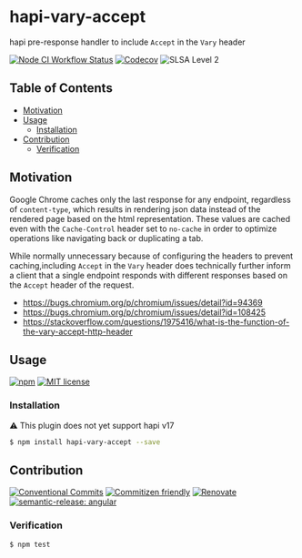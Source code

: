# hapi-vary-accept

hapi pre-response handler to include `Accept` in the `Vary` header

<!--status-badges start -->

[![Node CI Workflow Status][github-actions-ci-badge]][github-actions-ci-link]
[![Codecov][coverage-badge]][coverage-link]
![SLSA Level 2][slsa-badge]

<!--status-badges end -->

## Table of Contents

* [Motivation](#motivation)
* [Usage](#usage)
  * [Installation](#installation)
* [Contribution](#contribution)
  * [Verification](#verification)

## Motivation

Google Chrome caches only the last response for any endpoint, regardless of
`content-type`, which results in rendering json data instead of the rendered
page based on the html representation. These values are cached even with the
`Cache-Control` header set to `no-cache` in order to optimize operations like
navigating back or duplicating a tab.

While normally unnecessary because of configuring the headers to prevent
caching,including `Accept` in the `Vary` header does technically further inform
a client that a single endpoint responds with different responses based on the
`Accept` header of the request.

* <https://bugs.chromium.org/p/chromium/issues/detail?id=94369>
* <https://bugs.chromium.org/p/chromium/issues/detail?id=108425>
* <https://stackoverflow.com/questions/1975416/what-is-the-function-of-the-vary-accept-http-header>

## Usage

<!--consumer-badges start -->

[![npm][npm-badge]][npm-link]
[![MIT license][license-badge]][license-link]

<!--consumer-badges end -->

### Installation

:warning: This plugin does not yet support hapi v17

```sh
$ npm install hapi-vary-accept --save
```

## Contribution

<!--contribution-badges start -->

[![Conventional Commits][commit-convention-badge]][commit-convention-link]
[![Commitizen friendly][commitizen-badge]][commitizen-link]
[![Renovate][renovate-badge]][renovate-link]
[![semantic-release: angular][semantic-release-badge]][semantic-release-link]

<!--contribution-badges end -->

### Verification

```sh
$ npm test
```

[npm-link]: https://www.npmjs.com/package/hapi-vary-accept

[npm-badge]: https://img.shields.io/npm/v/hapi-vary-accept?logo=npm

[license-link]: LICENSE

[license-badge]: https://img.shields.io/github/license/travi/hapi-vary-accept.svg

[commit-convention-link]: https://conventionalcommits.org

[commit-convention-badge]: https://img.shields.io/badge/Conventional%20Commits-1.0.0-yellow.svg

[commitizen-link]: http://commitizen.github.io/cz-cli/

[commitizen-badge]: https://img.shields.io/badge/commitizen-friendly-brightgreen.svg

[renovate-link]: https://renovatebot.com

[renovate-badge]: https://img.shields.io/badge/renovate-enabled-brightgreen.svg?logo=renovatebot

[github-actions-ci-link]: https://github.com/travi/hapi-vary-accept/actions?query=workflow%3A%22Node.js+CI%22+branch%3Amaster

[github-actions-ci-badge]: https://img.shields.io/github/actions/workflow/status/travi/hapi-vary-accept/node-ci.yml.svg?branch=master&logo=github

[coverage-link]: https://codecov.io/github/travi/hapi-vary-accept

[coverage-badge]: https://img.shields.io/codecov/c/github/travi/hapi-vary-accept?logo=codecov

[slsa-badge]: https://slsa.dev/images/gh-badge-level2.svg

[semantic-release-link]: https://github.com/semantic-release/semantic-release

[semantic-release-badge]: https://img.shields.io/badge/semantic--release-angular-e10079?logo=semantic-release
